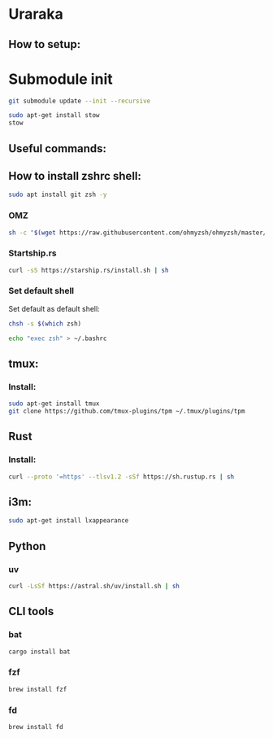 # Uraraka

## How to setup:

# Submodule init

```sh
git submodule update --init --recursive

```

```sh
sudo apt-get install stow
stow
```

## Useful commands:

## How to install zshrc shell:

```sh
sudo apt install git zsh -y
```

### OMZ

```sh
sh -c "$(wget https://raw.githubusercontent.com/ohmyzsh/ohmyzsh/master/tools/install.sh -O -)"
```

### Startship.rs

```sh
curl -sS https://starship.rs/install.sh | sh
```

### Set default shell

Set default as default shell:

```sh
chsh -s $(which zsh)
```

```sh
echo "exec zsh" > ~/.bashrc
```

## tmux:

### Install:

```sh
sudo apt-get install tmux
git clone https://github.com/tmux-plugins/tpm ~/.tmux/plugins/tpm
```

## Rust

### Install:

```sh
curl --proto '=https' --tlsv1.2 -sSf https://sh.rustup.rs | sh
```

## i3m:

```sh
sudo apt-get install lxappearance
```

## Python

### uv

```sh
curl -LsSf https://astral.sh/uv/install.sh | sh
```

## CLI tools

### bat

```sh
cargo install bat
```

### fzf

```sh
brew install fzf
```

### fd

```sh
brew install fd
```
